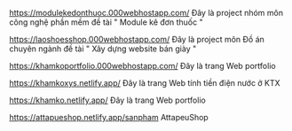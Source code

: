 https://modulekedonthuoc.000webhostapp.com/   Đây là project nhóm môn công nghệ phần mềm đề tài " Module kê đơn thuốc "


https://laoshoesshop.000webhostapp.com/      Đây là project môn Đồ án chuyên ngành đề tài " Xây dựng website bán giày "

https://khamkoportfolio.000webhostapp.com/     Đây là trang Web portfolio


https://khamkoxys.netlify.app/     Đây là trang Web tính tiền điện nước ở KTX

https://khamko.netlify.app/       Đây là trang Web portfolio


https://attapueshop.netlify.app/sanpham AttapeuShop
